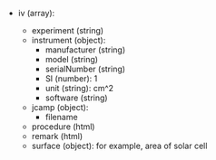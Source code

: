 - iv (array<object>):
  - experiment (string)
  - instrument (object):
    - manufacturer (string)
    - model (string)
    - serialNumber (string)
     - SI (number): 1
     - unit (string): cm^2
    - software (string)
  - jcamp (object):
    - filename
  - procedure (html)
  - remark (html)
  - surface (object): for example, area of solar cell
